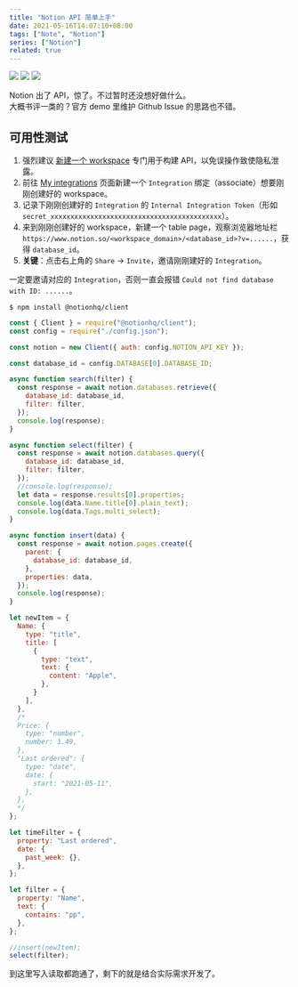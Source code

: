 ```yaml
---
title: "Notion API 简单上手"
date: 2021-05-16T14:07:10+08:00
tags: ["Note", "Notion"]
series: ["Notion"]
related: true
---
```


<span class="sticker">[![](https://img.shields.io/badge/官方-API-info)](https://github.com/makenotion/notion-sdk-js) [![](https://img.shields.io/badge/非官方-API-info)](https://github.com/dragonman225/notionapi-agent) [![](https://img.shields.io/badge/Telegram%20Bot-Help-info)](https://github.com/reycn/notion-help-bot/)</span>

Notion 出了 API，惊了。不过暂时还没想好做什么。  
大概书评一类的？官方 demo 里维护 Github Issue 的思路也不错。  

## 可用性测试
1. 强烈建议 [新建一个 workspace](https://www.notion.so/notion/Create-join-switch-workspaces-3b9be78982a940a7a27ce712ca6bdcf5#9332861c775543d0965f918924448a6d) 专门用于构建 API，以免误操作致使隐私泄露。  
2. 前往 [My integrations](https://www.notion.com/my-integrations) 页面新建一个 `Integration` 绑定（associate）想要刚刚创建好的 workspace。  
3. 记录下刚刚创建好的 `Integration` 的 `Internal Integration Token`（形如 `secret_xxxxxxxxxxxxxxxxxxxxxxxxxxxxxxxxxxxxxxxxxxx`）。  
4. 来到刚刚创建好的 workspace，新建一个 table page，观察浏览器地址栏 `https://www.notion.so/<workspace_domain>/<database_id>?v=......`，获得 `database_id`。  
5. **关键**：点击右上角的 `Share` -> `Invite`，邀请刚刚建好的 `Integration`。  

一定要邀请对应的 `Integration`，否则一直会报错 `Could not find database with ID: ......`。  

```shell
$ npm install @notionhq/client
```

```JavaScript
const { Client } = require("@notionhq/client");
const config = require("./config.json");

const notion = new Client({ auth: config.NOTION_API_KEY });

const database_id = config.DATABASE[0].DATABASE_ID;

async function search(filter) {
  const response = await notion.databases.retrieve({
    database_id: database_id,
    filter: filter,
  });
  console.log(response);
}

async function select(filter) {
  const response = await notion.databases.query({
    database_id: database_id,
    filter: filter,
  });
  //console.log(response);
  let data = response.results[0].properties;
  console.log(data.Name.title[0].plain_text);
  console.log(data.Tags.multi_select);
}

async function insert(data) {
  const response = await notion.pages.create({
    parent: {
      database_id: database_id,
    },
    properties: data,
  });
  console.log(response);
}

let newItem = {
  Name: {
    type: "title",
    title: [
      {
        type: "text",
        text: {
          content: "Apple",
        },
      }
    ],
  },
  /*
  Price: {
    type: "number",
    number: 1.49,
  },
  "Last ordered": {
    type: "date",
    date: {
      start: "2021-05-11",
    },
  },
  */
};

let timeFilter = {
  property: "Last ordered",
  date: {
    past_week: {},
  },
};

let filter = {
  property: "Name",
  text: {
    contains: "pp",
  },
};

//insert(newItem);
select(filter);
```

到这里写入读取都跑通了，剩下的就是结合实际需求开发了。  
